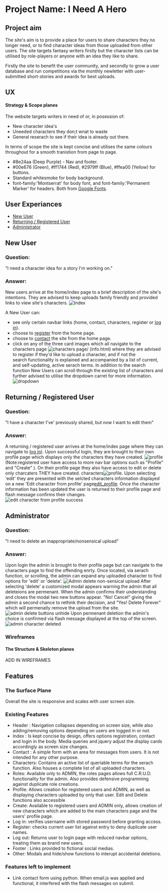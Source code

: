 # Project Name: I Need A Hero

## Project aim
The site's aim is to provide a place for users to share characters 
they no longer need, or to find character ideas from those uploaded from other users.
The site targets fantasy writers firstly but the character lists can be utilised by role-players
or anyone with an idea they like to share.

Firstly the site to benefit the user community, and secondly to grow a user database and run competitions
via the monthly newletter with user-submitted short-stories and awards for best uploads.


## UX
#### Strategy & Scope planes
The website targets writers in need of or, in posession of: 
* New character idea's
* Uneeded characters they don;t wnat to waste
* General reserach to see if their idea is already out there.

In terms of scope the site is kept concise and utilises the same colours throughout for a smooth
tranistion from page to page.
* #8e24aa (Deep Purple) - Nav and footer.
* #00e676 (Green), #ff1744 (Red), #2979ff (Blue), #ffea00 (Yellow) for buttons.
* Standard whitesmoke for body background.
* font-family:'Montserrat' for body font, and font-family:'Permanent Marker' for headers.
Both from [Google Fonts](https://fonts.google.com).

## User Experiances
* [New User](#new-user)
* [Returning / Registered User](#returning-user)
* [Administrator](#Administrator)

## New User
### Question: 
"I need a character idea for a story I'm working on." 

### Answer: 
New users arrive at the home/index page to a brief description of the site's intentions.
They are advised to keep uploads family friendly and provided links to view site's characters.
![Index](readme/screenshots/new-user-index.jpg)

A New User can:
* see only certain navbar links (home, contact, characters, register or [log in](readme/screenshots/login.jpg)).
* choose to [register](readme/screenshots/register.jpg) from the home page.
* choose to [contact](readme/screenshots/contact.jpg) the site from the home page.
* click on any of the three card images which all navigate to the characters page
![characters page/ (info.html)](readme/screenshots/new-user-characters.jpg) where they are advised to 
register if they'd like to upload a character, and if not the  
search functionality is explained and accompanied by a list of current, and self-updating, 
active serach terms. In addition to the search function New Users can scroll through the
existing list of characters and further advised to utilise the dropdown carret for more
information. ![dropdown](readme/screenshots/new-user-characters-dropdown.jpg)


## Returning / Registered User
### Question: 
"I have a character I've' previously shared, but now I want to edit them" 

### Answer: 
A returning / registered user arrives at the home/index page where they can navigate to [log in](readme/screenshots/login.jpg)).
Upon successful login, they are brought to their own profile page which displays only the characters they have created.
![profile](readme/screenshots/registered-user-profile.jpg) (Note:registered user have access to more nav bar options such as
"Profile" and "Create" ). On their profile page they also have access to edit or delete only charcaters THEY have created. 
characters![profile](readme/screenshots/registered-user-profile-edit-delete.jpg). Upon selecting 'edit' they are presented with
the selcted characters information displayed on a new 'Edit character from profile' page[edit_profile](readme/screenshots/registered-user-profile-edit.jpg).
Once the character information has been updated the user is returned to their profile page and flash message confirms their changes.
![edit character from profile success](readme/screenshots/registered-user-profile-edit-success.jpg)

## Administrator
### Question: 
"I need to delete an inappropriate/nonsensical upload" 

### Answer: 
Upon login the admin is brought to their profile page but can navigate to the characters page to find the offending enrty. Once located, 
via serach function, or scrolling, the admin can expand any uploaded character to find options for 'edit' or 'delete'.
![Admin delete non-sensical upload](readme/screenshots/admin-delete-nonsensical.jpg)
After selecting 'delete' a customized modal appears warning the admin that all deleteions are permenant. When the admin confirms their
understanding and  closes the modal two new buttons appear. "No! Cancel" giving the admin a second chance to rethink their decision, and
"Yes! Delete Forever" which will permenatly remove the upload from the site.![admin delete buttons unhide](readme/screenshots/admin-delete-nonsensical-unhide-buttons.jpg)
 Upon permenant deletion the admin's choice is confirmed 
via flash message displayed at the top of the screen. ![admin character deleted](readme/screenshots/admin-character-deleted.jpg)


### Wireframes
#### The Structure & Skeleton planes

ADD IN WIREFRAMES


## Features
### The Surface Plane
Overall the site is responsive and scales with user screen size.

### Existing Features
* Header : Navigation collapses depending on screen size, while also adding/removing options depending on users are logged in or not.
* Index : Is kept concise by design, offers options registration, contact and login in the body. Media queries
and jquery adjust the display cards
accordingly as screen size changes.  
* Contact : A simple form with an area for messages from users. It is not intended for any other purpose.
* Characters: Contains an active list of queriable terms for the serach function. Also houses a complete list of all uploaded 
characters.
* Roles: Available only to ADMIN, the roles pages allows full C.R.U.D. functionality for the admin. Also provides defensive 
programming against duplicate role creations.
* Profile: Allows creation for registered users and ADMIN, as well as displaying characters uploaded by only that user. 
Edit and Delete functions also accessible 
* Create: Available to registered users and ADMIN only, allows creation of new characters which are added to the main characters page
and the users' profile page.
* Log in: verifies username with stored password before granting access.
* Register: checks current user list against entry to deny duplicate user names.
* Log out: Returns user to login page with reduced navbar options, treating them as brand new users. 
* Footer : Links provided to fictional social medias.
* Other: Modals and hide/show functions to interupt accidental deletions.

### Features left to implement 
* Link contact form using python. When email.js was applied and functional, it interfered with the flash messages on submit.